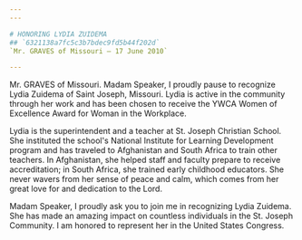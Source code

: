 ```yaml
---
---

# HONORING LYDIA ZUIDEMA
## `6321138a7fc5c3b7bdec9fd5b44f202d`
`Mr. GRAVES of Missouri — 17 June 2010`

---
```



Mr. GRAVES of Missouri. Madam Speaker, I proudly pause to recognize 
Lydia Zuidema of Saint Joseph, Missouri. Lydia is active in the 
community through her work and has been chosen to receive the YWCA 
Women of Excellence Award for Woman in the Workplace.

Lydia is the superintendent and a teacher at St. Joseph Christian 
School. She instituted the school's National Institute for Learning 
Development program and has traveled to Afghanistan and South Africa to 
train other teachers. In Afghanistan, she helped staff and faculty 
prepare to receive accreditation; in South Africa, she trained early 
childhood educators. She never wavers from her sense of peace and calm, 
which comes from her great love for and dedication to the Lord.

Madam Speaker, I proudly ask you to join me in recognizing Lydia 
Zuidema. She has made an amazing impact on countless individuals in the 
St. Joseph Community. I am honored to represent her in the United 
States Congress.
